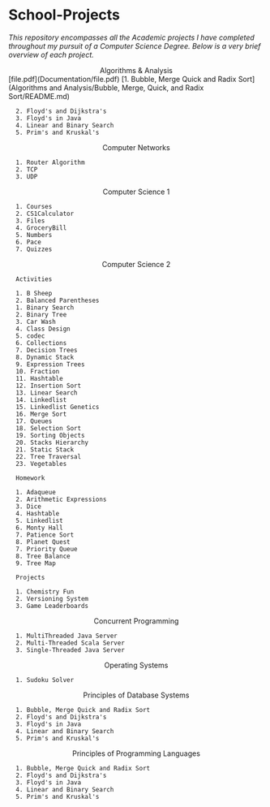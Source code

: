 # School-Projects 
_This repository encompasses all the Academic projects I have completed throughout my pursuit of a Computer Science Degree. Below is a very brief overview of each project._

<center> Algorithms & Analysis</center>
[file.pdf](Documentation/file.pdf)
[1. Bubble, Merge Quick and Radix Sort](Algorithms and Analysis/Bubble, Merge, Quick, and Radix Sort/README.md)

      
      2. Floyd's and Dijkstra's
      3. Floyd's in Java
      4. Linear and Binary Search
      5. Prim's and Kruskal's

<center>Computer Networks</center>

      1. Router Algorithm 
      2. TCP
      3. UDP
<center>Computer Science 1</center>

      1. Courses 
      2. CS1Calculator
      3. Files
      4. GroceryBill
      5. Numbers
      6. Pace
      7. Quizzes
<center>Computer Science 2</center>

      Activities

      1. B Sheep
      2. Balanced Parentheses
      1. Binary Search
      2. Binary Tree
      3. Car Wash
      4. Class Design
      5. codec
      6. Collections
      7. Decision Trees
      8. Dynamic Stack
      9. Expression Trees
      10. Fraction
      11. Hashtable
      12. Insertion Sort
      13. Linear Search
      14. Linkedlist
      15. Linkedlist Genetics
      16. Merge Sort
      17. Queues
      18. Selection Sort
      19. Sorting Objects
      20. Stacks Hierarchy
      21. Static Stack
      22. Tree Traversal
      23. Vegetables
      
      Homework 
      
      1. Adaqueue
      2. Arithmetic Expressions
      3. Dice
      4. Hashtable
      5. Linkedlist
      6. Monty Hall
      7. Patience Sort
      8. Planet Quest
      7. Priority Queue
      8. Tree Balance
      9. Tree Map

      Projects 

      1. Chemistry Fun
      2. Versioning System
      3. Game Leaderboards

<center>Concurrent Programming</center>

      1. MultiThreaded Java Server
      2. Multi-Threaded Scala Server
      3. Single-Threaded Java Server

<center>Operating Systems</center>

      1. Sudoku Solver

<center>Principles of Database Systems</center>

      1. Bubble, Merge Quick and Radix Sort
      2. Floyd's and Dijkstra's
      3. Floyd's in Java
      4. Linear and Binary Search
      5. Prim's and Kruskal's

<center>Principles of Programming Languages</center>

      1. Bubble, Merge Quick and Radix Sort
      2. Floyd's and Dijkstra's
      3. Floyd's in Java
      4. Linear and Binary Search
      5. Prim's and Kruskal's
